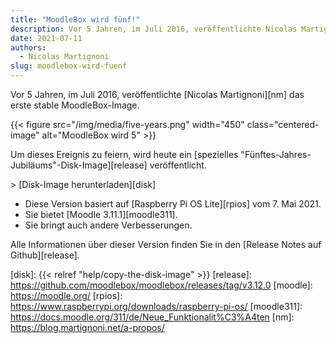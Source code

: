 ```yaml
---
title: "MoodleBox wird fünf!"
description: Vor 5 Jahren, im Juli 2016, veröffentlichte Nicolas Martignoni das erste stable MoodleBox-Image.
date: 2021-07-11
authors:
  - Nicolas Martignoni
slug: moodlebox-wird-fuenf
---
```


Vor 5 Jahren, im Juli 2016, veröffentlichte [Nicolas Martignoni][nm] das erste stable MoodleBox-Image.

{{< figure src="/img/media/five-years.png" width="450" class="centered-image" alt="MoodleBox wird 5" >}}

Um dieses Ereignis zu feiern, wird heute ein [spezielles "Fünftes-Jahres-Jubiläums"-Disk-Image][release] veröffentlicht.

&gt; [Disk-Image herunterladen][disk]

  - Diese Version basiert auf [Raspberry Pi OS Lite][rpios] vom 7. Mai 2021.
  - Sie bietet [Moodle 3.11.1][moodle311].
  - Sie bringt auch andere Verbesserungen.

Alle Informationen über dieser Version finden Sie in den [Release Notes auf Github][release].

 [disk]: {{< relref "help/copy-the-disk-image" >}}
 [release]: https://github.com/moodlebox/moodlebox/releases/tag/v3.12.0
 [moodle]: https://moodle.org/
 [rpios]: https://www.raspberrypi.org/downloads/raspberry-pi-os/
 [moodle311]: https://docs.moodle.org/311/de/Neue_Funktionalit%C3%A4ten
 [nm]: https://blog.martignoni.net/a-propos/
